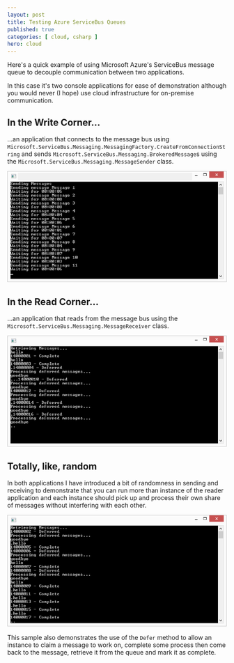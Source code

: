 ```yaml
---
layout: post
title: Testing Azure ServiceBus Queues
published: true 
categories: [ cloud, csharp ]
hero: cloud
---
```


Here's a quick example of using Microsoft Azure's ServiceBus message queue to decouple 
communication between two applications.

In this case it's two console applications for ease of demonstration although you would 
never (I hope) use cloud infrastructure for on-premise communication.

## In the Write Corner...

...an application that connects to the message bus using 
<code>Microsoft.ServiceBus.Messaging.MessagingFactory.CreateFromConnectionString</code> 
and sends <code>Microsoft.ServiceBus.Messaging.BrokeredMessage</code>s using the 
<code>Microsoft.ServiceBus.Messaging.MessageSender</code> class.  

![writer](/img/posts/testing-azure-servicebus-queues/writer.png "writer")

## In the Read Corner...

...an application that reads from the message bus using the <code>Microsoft.ServiceBus.Messaging.MessageReceiver</code> 
class.

![reader 1](/img/posts/testing-azure-servicebus-queues/reader-1.png "reader 1")

## Totally, like, random

In both applications I have introduced a bit of randomness in sending and receiving to 
demonstrate that you can run more than instance of the reader application and each instance 
should pick up and process their own share of messages without interfering with each other.

![reader 2](/img/posts/testing-azure-servicebus-queues/reader-2.png "reader 2")

This sample also demonstrates the use of the <code>Defer</code> method to allow an instance to 
claim a message to work on, complete some process then come back to the message, retrieve it 
from the queue and mark it as complete.

<script src="https://gist.github.com/deejaygraham/adab7f906111820b4019.js"></script>

